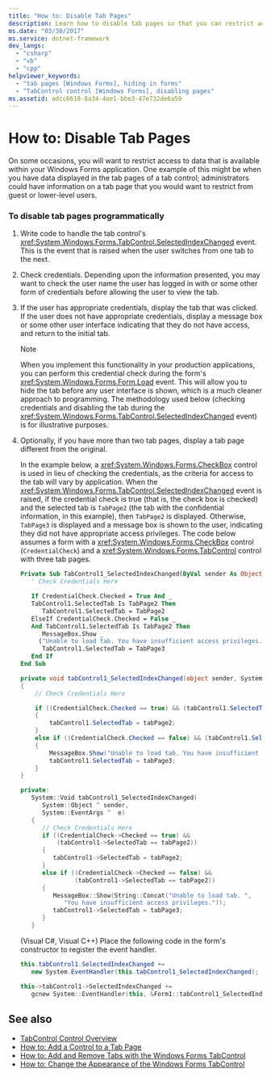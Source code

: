 ```yaml
---
title: "How to: Disable Tab Pages"
description: Learn how to disable tab pages so that you can restrict access to data that is available within your Forms application.
ms.date: "03/30/2017"
ms.service: dotnet-framework
dev_langs:
  - "csharp"
  - "vb"
  - "cpp"
helpviewer_keywords:
  - "tab pages [Windows Forms], hiding in forms"
  - "TabControl control [Windows Forms], disabling pages"
ms.assetid: adcc6618-8a34-4ee1-bbe3-47e732de6a59
---
```

# How to: Disable Tab Pages

On some occasions, you will want to restrict access to data that is available within your Windows Forms application. One example of this might be when you have data displayed in the tab pages of a tab control; administrators could have information on a tab page that you would want to restrict from guest or lower-level users.

### To disable tab pages programmatically

1. Write code to handle the tab control's <xref:System.Windows.Forms.TabControl.SelectedIndexChanged> event. This is the event that is raised when the user switches from one tab to the next.

2. Check credentials. Depending upon the information presented, you may want to check the user name the user has logged in with or some other form of credentials before allowing the user to view the tab.

3. If the user has appropriate credentials, display the tab that was clicked. If the user does not have appropriate credentials, display a message box or some other user interface indicating that they do not have access, and return to the initial tab.

    > [!NOTE]
    > When you implement this functionality in your production applications, you can perform this credential check during the form's <xref:System.Windows.Forms.Form.Load> event. This will allow you to hide the tab before any user interface is shown, which is a much cleaner approach to programming. The methodology used below (checking credentials and disabling the tab during the <xref:System.Windows.Forms.TabControl.SelectedIndexChanged> event) is for illustrative purposes.

4. Optionally, if you have more than two tab pages, display a tab page different from the original.

     In the example below, a <xref:System.Windows.Forms.CheckBox> control is used in lieu of checking the credentials, as the criteria for access to the tab will vary by application. When the <xref:System.Windows.Forms.TabControl.SelectedIndexChanged> event is raised, if the credential check is true (that is, the check box is checked) and the selected tab is `TabPage2` (the tab with the confidential information, in this example), then `TabPage2` is displayed. Otherwise, `TabPage3` is displayed and a message box is shown to the user, indicating they did not have appropriate access privileges. The code below assumes a form with a <xref:System.Windows.Forms.CheckBox> control (`CredentialCheck`) and a <xref:System.Windows.Forms.TabControl> control with three tab pages.

    ```vb
    Private Sub TabControl1_SelectedIndexChanged(ByVal sender As Object, ByVal e As System.EventArgs) Handles TabControl1.SelectedIndexChanged
       ' Check Credentials Here

       If CredentialCheck.Checked = True And _
       TabControl1.SelectedTab Is TabPage2 Then
          TabControl1.SelectedTab = TabPage2
       ElseIf CredentialCheck.Checked = False _
       And TabControl1.SelectedTab Is TabPage2 Then
          MessageBox.Show _
         ("Unable to load tab. You have insufficient access privileges.")
          TabControl1.SelectedTab = TabPage3
       End If
    End Sub
    ```

    ```csharp
    private void tabControl1_SelectedIndexChanged(object sender, System.EventArgs e)
    {
        // Check Credentials Here

        if ((CredentialCheck.Checked == true) && (tabControl1.SelectedTab == tabPage2))
        {
            tabControl1.SelectedTab = tabPage2;
        }
        else if ((CredentialCheck.Checked == false) && (tabControl1.SelectedTab == tabPage2))
        {
            MessageBox.Show("Unable to load tab. You have insufficient access privileges.");
            tabControl1.SelectedTab = tabPage3;
        }
    }
    ```

    ```cpp
    private:
       System::Void tabControl1_SelectedIndexChanged(
          System::Object ^ sender,
          System::EventArgs ^  e)
       {
          // Check Credentials Here
          if ((CredentialCheck->Checked == true) &&
              (tabControl1->SelectedTab == tabPage2))
          {
             tabControl1->SelectedTab = tabPage2;
          }
          else if ((CredentialCheck->Checked == false) &&
                   (tabControl1->SelectedTab == tabPage2))
          {
             MessageBox::Show(String::Concat("Unable to load tab. ",
                "You have insufficient access privileges."));
             tabControl1->SelectedTab = tabPage3;
          }
       }
    ```

     (Visual C#, Visual C++) Place the following code in the form's constructor to register the event handler.

    ```csharp
    this.tabControl1.SelectedIndexChanged +=
       new System.EventHandler(this.tabControl1_SelectedIndexChanged);
    ```

    ```cpp
    this->tabControl1->SelectedIndexChanged +=
       gcnew System::EventHandler(this, &Form1::tabControl1_SelectedIndexChanged);
    ```

## See also

- [TabControl Control Overview](tabcontrol-control-overview-windows-forms.md)
- [How to: Add a Control to a Tab Page](how-to-add-a-control-to-a-tab-page.md)
- [How to: Add and Remove Tabs with the Windows Forms TabControl](how-to-add-and-remove-tabs-with-the-windows-forms-tabcontrol.md)
- [How to: Change the Appearance of the Windows Forms TabControl](how-to-change-the-appearance-of-the-windows-forms-tabcontrol.md)
